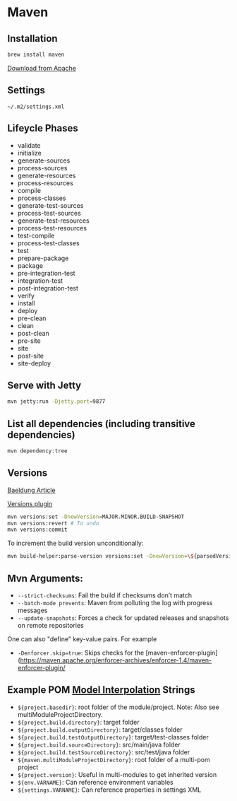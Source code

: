 # Maven

## Installation

```sh
brew install maven
```

[Download from Apache](https://archive.apache.org/dist/maven/maven-3/)

## Settings

`~/.m2/settings.xml`

## Lifeycle Phases

- validate
- initialize
- generate-sources
- process-sources
- generate-resources
- process-resources
- compile
- process-classes
- generate-test-sources
- process-test-sources
- generate-test-resources
- process-test-resources
- test-compile
- process-test-classes
- test
- prepare-package
- package
- pre-integration-test
- integration-test
- post-integration-test
- verify
- install
- deploy
- pre-clean
- clean
- post-clean
- pre-site
- site
- post-site
- site-deploy

## Serve with Jetty

```sh
mvn jetty:run -Djetty.port=9877
```

## List all dependencies (including transitive dependencies)

```sh
mvn dependency:tree
```

## Versions

[Baeldung Article](https://www.baeldung.com/maven-dependency-latest-version)

[Versions plugin](http://www.mojohaus.org/versions-maven-plugin/)

```sh
mvn versions:set -DnewVersion=MAJOR.MINOR.BUILD-SNAPSHOT
mvn versions:revert # To undo
mvn versions:commit
```

To increment the build version unconditionally:

```sh
mvn build-helper:parse-version versions:set -DnewVersion=\${parsedVersion.majorVersion}.\${parsedVersion.minorVersion}.\${parsedVersion.nextIncrementalVersion} versions:commit
```

## Mvn Arguments:

- `--strict-checksums`: Fail the build if checksums don’t match
- `--batch-mode prevents`: Maven from polluting the log with progress messages
- `--update-snapshots`: Forces a check for updated releases and snapshots on remote repositories

One can also "define" key-value pairs. For example

- `-Denforcer.skip=true`: Skips checks for the [maven-enforcer-plugin](https://maven.apache.org/enforcer-archives/enforcer-1.4/maven-enforcer-plugin/

## Example POM [Model Interpolation](https://maven.apache.org/ref/3.8.4/maven-model-builder/#Model_Interpolation) Strings

- `${project.basedir}`: root folder of the module/project. Note: Also see multiModuleProjectDirectory.
- `${project.build.directory}`: target folder
- `${project.build.outputDirectory}`: target/classes folder
- `${project.build.testOutputDirectory}`: target/test-classes folder
- `${project.build.sourceDirectory}`: src/main/java folder
- `${project.build.testSourceDirectory}`: src/test/java folder
- `${maven.multiModuleProjectDirectory}`: root folder of a multi-pom project
- `${project.version}`: Useful in multi-modules to get inherited version
- `${env.VARNAME}`: Can reference environment variables
- `${settings.VARNAME}`: Can reference properties in settings XML
